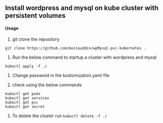 ## Install wordpress and mysql on kube cluster with persistent volumes

#### Usage
1. git clone the repository

`git clone https://github.com/moziauddin/wpMysql-pvc-kubernetes .`

1. Run the below command to startup a cluster with wordpress and mysql

`kubectl apply -f ./`

1. Change password in the kustomization.yaml file

1. check using the below commands

```
kubectl get pods
kubectl get services
kubectl get pvc
kubectl get secret
```

1. To delete the cluster run `kubectl delete -f ./`
